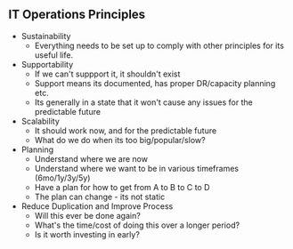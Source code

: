 IT Operations Principles
------------------------
- Sustainability
  - Everything needs to be set up to comply with other principles for its useful life.
- Supportability
  - If we can't suppport it, it shouldn't exist
  - Support means its documented, has proper DR/capacity planning etc.
  - Its generally in a state that it won't cause any issues for the predictable future
- Scalability
  - It should work now, and for the predictable future
  - What do we do when its too big/popular/slow?
- Planning
  - Understand where we are now
  - Understand where we want to be in various timeframes (6mo/1y/3y/5y)
  - Have a plan for how to get from A to B to C to D
  - The plan can change - its not static
- Reduce Duplication and Improve Process
  - Will this ever be done again?
  - What's the time/cost of doing this over a longer period?
  - Is it worth investing in early?

